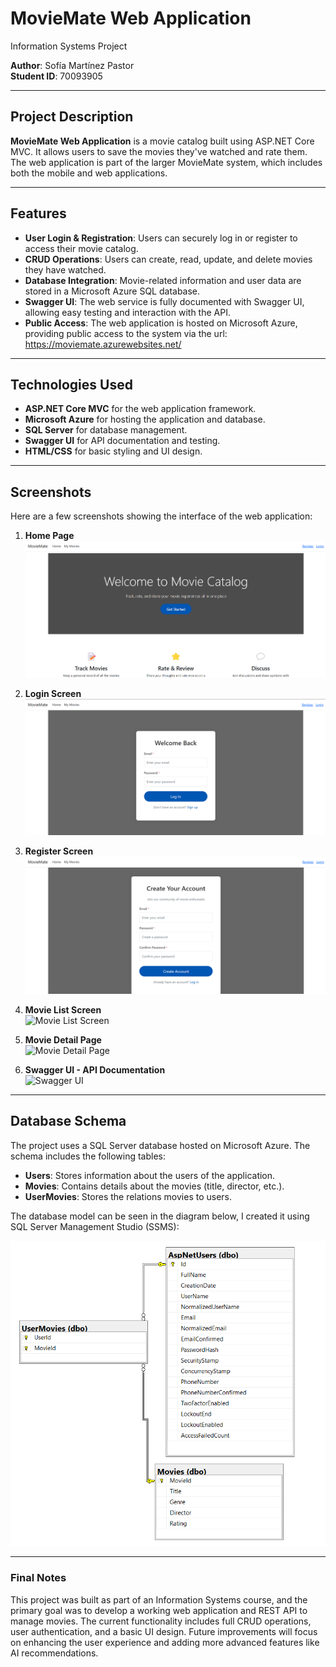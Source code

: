 # MovieMate Web Application  
Information Systems Project  

**Author**: Sofía Martínez Pastor  
**Student ID**: 70093905 

---

## Project Description  

**MovieMate Web Application** is a movie catalog built using ASP.NET Core MVC. It allows users to save the movies they've watched and rate them. The web application is part of the larger MovieMate system, which includes both the mobile and web applications.

---

## Features  
- **User Login & Registration**: Users can securely log in or register to access their movie catalog.
- **CRUD Operations**: Users can create, read, update, and delete movies they have watched.
- **Database Integration**: Movie-related information and user data are stored in a Microsoft Azure SQL database.
- **Swagger UI**: The web service is fully documented with Swagger UI, allowing easy testing and interaction with the API.
- **Public Access**: The web application is hosted on Microsoft Azure, providing public access to the system via the url: https://moviemate.azurewebsites.net/

---

## Technologies Used  
- **ASP.NET Core MVC** for the web application framework.
- **Microsoft Azure** for hosting the application and database.
- **SQL Server** for database management.
- **Swagger UI** for API documentation and testing.
- **HTML/CSS** for basic styling and UI design.
---

## Screenshots  

Here are a few screenshots showing the interface of the web application:

1. **Home Page**  
    ![Home Page](images/landing_page.png)  

2. **Login Screen**  
    ![Login Screen](images/login_page.png)  

2. **Register Screen**  
    ![Register Screen](images/register_page.png) 

3. **Movie List Screen**  
    ![Movie List Screen](images/img_3.png)  

4. **Movie Detail Page**  
    ![Movie Detail Page](images/img_4.png)  

5. **Swagger UI - API Documentation**  
    ![Swagger UI](images/img_5.png)  

---

## Database Schema  
The project uses a SQL Server database hosted on Microsoft Azure. The schema includes the following tables:
- **Users**: Stores information about the users of the application.
- **Movies**: Contains details about the movies (title, director, etc.).
- **UserMovies**: Stores the relations movies to users.

The database model can be seen in the diagram below, I created it using SQL Server Management Studio (SSMS):

![Database Schema](images/database_schema.png)  

---

### Final Notes  
This project was built as part of an Information Systems course, and the primary goal was to develop a working web application and REST API to manage movies. The current functionality includes full CRUD operations, user authentication, and a basic UI design. Future improvements will focus on enhancing the user experience and adding more advanced features like AI recommendations.
